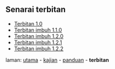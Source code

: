 ---
---

## Senarai terbitan

* [Terbitan 1.0][301]
* [Terbitan imbuh 1.1.0][302]
* [Terbitan imbuh 1.2.0][303]
* [Terbitan imbuh 1.2.1][304]
* [Terbitan imbuh 1.2.2][305]

laman: [utama][0] - [kajian][1] - [panduan][2] - **terbitan**

  [0]: ../index.md
  [1]: ../kajian/index.md
  [2]: ../panduan/index.md
  [301]: 1.0.md
  [302]: 1.1.0.md
  [303]: 1.2.0.md
  [304]: 1.2.1.md
  [305]: 1.2.2.md
